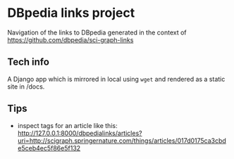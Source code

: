 # DBpedia links project

Navigation of the links to DBpedia generated in the context of https://github.com/dbpedia/sci-graph-links


## Tech info

A Django app which is mirrored in local using `wget` and rendered as a static site in /docs.

## Tips

- inspect tags for an article like this: http://127.0.0.1:8000/dbpedialinks/articles?uri=http://scigraph.springernature.com/things/articles/017d0175ca3cbde5ceb4ec5f86e5f132
